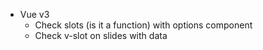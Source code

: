 - Vue v3
  - Check slots (is it a function) with options component
  - Check v-slot on slides with data
